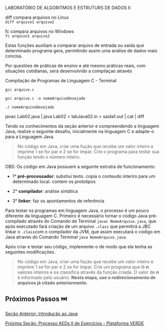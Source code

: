 LABORATÓRIO DE ALGORITMOS E ESTRUTURS DE DADOS II

diff compara arquivos no Linux  
`diff arquivo1 arquivo2`

fc compara arquivos no Windows  
`fc arquivo1 arquivo2`

Estas funções auxiliam a comparar arquivs de entrada ou saida que determinado programa gera, permitindo assim uma análise de dados mais concisa.

Por questões de práticas de ensino e até mesmo práticas reais, com situações cotidianas, será desenvolvido a compilaçao através

Compilação de Programas de Linguagem C - Terminal

`gcc arquivo.c`

`gcc arquivo.c -o nomeArquivoDesejado`

`./ nomeArquivoDesejado`

javac Lab02.java | java Lab02 < labJava02.in > saida1.out | cat | diff  

Tendo os conhecimentos da seção anterior e compreendendo a linguagem Java, realize o seguinte desafio, inicialmente na linguagem C e adapte-o para a Linguagem Java.

> No código em Java, criar uma fução que recebe um valor inteiro e imprime 1 se for par e 2 se for ímpar. Crie o programa para testar sua função lendo o número inteiro.

OBS: Os código em Java possuem a seguinte estrutra de funcionamento:

- 1° **pré-processador**: substiui texto. copia o conteudo interiro para um determinado local. contem os prototipos

- 2° **compilador**: análise sintática

- 3° **linker**: faz os apontamentos de referência

Para testar os programas em linguagem Java, o processo é um pouco diferente da linguagem C. Primeiro é necessário tornar o código Java pré-compilado através do Comando de Terminal `javac NomeArquivo.java`, que após executado fará criação de um arquivo `.class` que permitirá a JBC linkar o `.class`com o compilador da JVM, que assim executará o código em Java atraves do Comando Terminal `java NomeArquivo.java`.

Após criar e testar seu código, implemente-o de modo que ela tenha as seguintes modificações.

> No código em Java, criar uma fução que recebe um valor inteiro e imprime 1 se for par e 2 se for ímpar. Crie um programa que lê **n** valores inteiros e os classifica através da função criada. O valor de **n** é informado pelo usuário. **Nesta etapa, use o redirecionamento de arquivos já citado anteriormente**.

## Próximos Passos ⏭️

[Seção Anterior: Introdução ao Java](introducao-java-aeds-ii.md)

[Próxima Seção: Processo AEDs II de Exercícios - Plataforma VERDE](exercicio-verde.md)